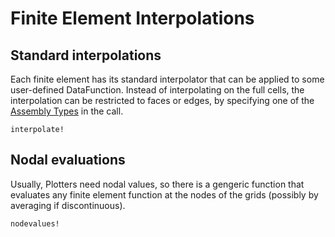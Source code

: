 
# Finite Element Interpolations

## Standard interpolations

Each finite element has its standard interpolator that can be applied to some user-defined DataFunction. Instead of interpolating on the full cells, the interpolation can be restricted to faces or edges, by specifying one of the [Assembly Types](@ref) in the call.

```@docs
interpolate!
```

## Nodal evaluations

Usually, Plotters need nodal values, so there is a gengeric function that evaluates any finite element function at the nodes of the grids (possibly by averaging if discontinuous).


```@docs
nodevalues!
```